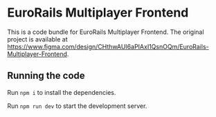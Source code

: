 
  # EuroRails Multiplayer Frontend

  This is a code bundle for EuroRails Multiplayer Frontend. The original project is available at https://www.figma.com/design/CHthwAUI6aPIAxI1QsnOQm/EuroRails-Multiplayer-Frontend.

  ## Running the code

  Run `npm i` to install the dependencies.

  Run `npm run dev` to start the development server.
  